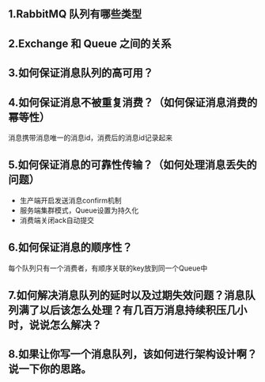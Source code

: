 ## 1.RabbitMQ 队列有哪些类型

## 2.Exchange 和 Queue 之间的关系


## 3.如何保证消息队列的高可用？

## 4.如何保证消息不被重复消费？（如何保证消息消费的幂等性）
消息携带消息唯一的消息id，消费后的消息id记录起来

## 5.如何保证消息的可靠性传输？（如何处理消息丢失的问题）
-   生产端开启发送消息confirm机制
-   服务端集群模式，Queue设置为持久化
-   消费端关闭ack自动提交

## 6.如何保证消息的顺序性？

每个队列只有一个消费者，有顺序关联的key放到同一个Queue中

## 7.如何解决消息队列的延时以及过期失效问题？消息队列满了以后该怎么处理？有几百万消息持续积压几小时，说说怎么解决？

## 8.如果让你写一个消息队列，该如何进行架构设计啊？说一下你的思路。
